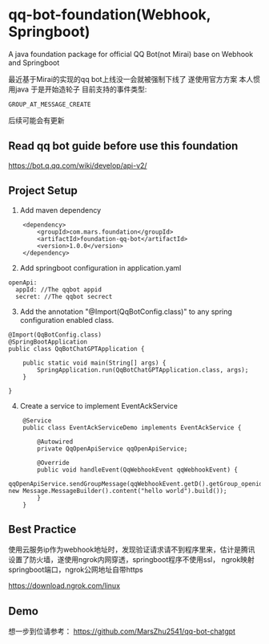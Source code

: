 # qq-bot-foundation(Webhook, Springboot)

A java foundation package for official QQ Bot(not Mirai) base on Webhook and Springboot

最近基于Mirai的实现的qq bot上线没一会就被强制下线了 遂使用官方方案 本人惯用java 于是开始造轮子
目前支持的事件类型:
```
GROUP_AT_MESSAGE_CREATE
```
后续可能会有更新

## Read qq bot guide before use this foundation
https://bot.q.qq.com/wiki/develop/api-v2/

## Project Setup

1. Add maven dependency
```
    <dependency>
        <groupId>com.mars.foundation</groupId>
        <artifactId>foundation-qq-bot</artifactId>
        <version>1.0.0</version>
    </dependency>
```
2. Add springboot configuration in application.yaml
```
openApi:
  appId: //The qqbot appid
  secret: //The qqbot secrect
```
3. Add the annotation "@Import(QqBotConfig.class)" to any spring configuration enabled class.
```
@Import(QqBotConfig.class)
@SpringBootApplication
public class QqBotChatGPTApplication {

    public static void main(String[] args) {
        SpringApplication.run(QqBotChatGPTApplication.class, args);
    }

}
```
4. Create a service to implement EventAckService
```
    @Service
    public class EventAckServiceDemo implements EventAckService {

        @Autowired
        private QqOpenApiService qqOpenApiService;
        
        @Override
        public void handleEvent(QqWebhookEvent qqWebhookEvent) {
            qqOpenApiService.sendGroupMessage(qqWebhookEvent.getD().getGroup_openid(), new Message.MessageBuilder().content("hello world").build());
        }
    }
```
## Best Practice
使用云服务ip作为webhook地址时，发现验证请求请不到程序里来，估计是腾讯设置了防火墙，遂使用ngrok内网穿透，springboot程序不使用ssl， ngrok映射springboot端口，ngrok公网地址自带https

https://download.ngrok.com/linux

## Demo
想一步到位请参考：
https://github.com/MarsZhu2541/qq-bot-chatgpt